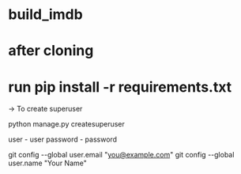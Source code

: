 # build_imdb

# after cloning 

# run pip install -r requirements.txt






-> To create superuser

python manage.py createsuperuser

user - user
password - password


git config --global user.email "you@example.com"
git config --global user.name "Your Name"